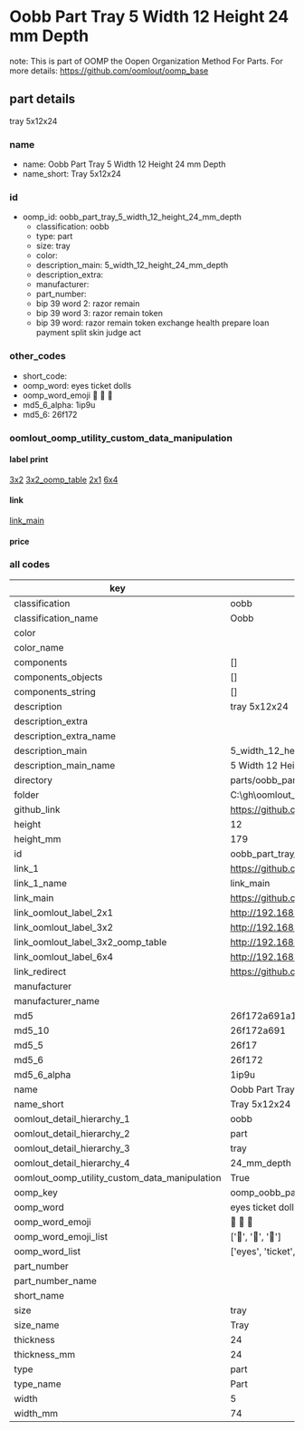 # Oobb Part Tray 5 Width 12 Height 24 mm Depth  

note: This is part of OOMP the Oopen Organization Method For Parts. For more details: https://github.com/oomlout/oomp_base

##  part details
  



tray 5x12x24



### name
* name: Oobb Part Tray 5 Width 12 Height 24 mm Depth
* name_short: Tray 5x12x24 
### id
* oomp_id: oobb_part_tray_5_width_12_height_24_mm_depth
  * classification: oobb
  * type: part
  * size: tray
  * color: 
  * description_main: 5_width_12_height_24_mm_depth
  * description_extra: 
  * manufacturer: 
  * part_number: 
  * bip 39 word 2: razor remain
  * bip 39 word 3: razor remain token
  * bip 39 word: razor remain token exchange health prepare loan payment split skin judge act

### other_codes
* short_code: 
* oomp_word: eyes ticket dolls
* oomp_word_emoji :eyes: :ticket: :dolls:
* md5_6_alpha: 1ip9u
* md5_6: 26f172






### oomlout_oomp_utility_custom_data_manipulation
#### label print
[3x2](http://192.168.1.245:1112/?label=oomp%201ip9u)
[3x2_oomp_table](http://192.168.1.108:1112/?label=oomp%201ip9u)
[2x1](http://192.168.1.242:1112/?label=oomp%201ip9u)
[6x4](http://192.168.1.55:1112/?label=oomp%201ip9u)    

#### link

[link_main](https://github.com/oomlout/oomlout_oobb_version_4_generated_parts/tree/main/navigation_oomp/oobb/part/tray/5_width_12_height_24_mm_depth/part)                              

#### price







### all codes 
| key | value |  
| --- | --- |  
| classification | oobb |  
| classification_name | Oobb |  
| color |  |  
| color_name |  |  
| components | [] |  
| components_objects | [] |  
| components_string | [] |  
| description | tray 5x12x24 |  
| description_extra |  |  
| description_extra_name |  |  
| description_main | 5_width_12_height_24_mm_depth |  
| description_main_name | 5 Width 12 Height 24 mm Depth |  
| directory | parts/oobb_part_tray_5_width_12_height_24_mm_depth |  
| folder | C:\gh\oomlout_oobb_version_4_generated_parts\parts\oobb_part_tray_5_width_12_height_24_mm_depth |  
| github_link | https://github.com/oomlout/oomlout_oomp_part_src/tree/main/parts/oobb_part_tray_5_width_12_height_24_mm_depth |  
| height | 12 |  
| height_mm | 179 |  
| id | oobb_part_tray_5_width_12_height_24_mm_depth |  
| link_1 | https://github.com/oomlout/oomlout_oobb_version_4_generated_parts/tree/main/navigation_oomp/oobb/part/tray/5_width_12_height_24_mm_depth/part |  
| link_1_name | link_main |  
| link_main | https://github.com/oomlout/oomlout_oobb_version_4_generated_parts/tree/main/navigation_oomp/oobb/part/tray/5_width_12_height_24_mm_depth/part |  
| link_oomlout_label_2x1 | http://192.168.1.242:1112/?label=oomp%201ip9u |  
| link_oomlout_label_3x2 | http://192.168.1.245:1112/?label=oomp%201ip9u |  
| link_oomlout_label_3x2_oomp_table | http://192.168.1.108:1112/?label=oomp%201ip9u |  
| link_oomlout_label_6x4 | http://192.168.1.55:1112/?label=oomp%201ip9u |  
| link_redirect | https://github.com/oomlout/oomlout_oobb_version_4_generated_parts/tree/main/parts/oobb_tray_05_12_24 |  
| manufacturer |  |  
| manufacturer_name |  |  
| md5 | 26f172a691a1b062a7b514ebc7ed6595 |  
| md5_10 | 26f172a691 |  
| md5_5 | 26f17 |  
| md5_6 | 26f172 |  
| md5_6_alpha | 1ip9u |  
| name | Oobb Part Tray 5 Width 12 Height 24 mm Depth |  
| name_short | Tray 5x12x24  |  
| oomlout_detail_hierarchy_1 | oobb |  
| oomlout_detail_hierarchy_2 | part |  
| oomlout_detail_hierarchy_3 | tray |  
| oomlout_detail_hierarchy_4 | 24_mm_depth |  
| oomlout_oomp_utility_custom_data_manipulation | True |  
| oomp_key | oomp_oobb_part_tray_5_width_12_height_24_mm_depth |  
| oomp_word | eyes ticket dolls |  
| oomp_word_emoji | :eyes: :ticket: :dolls: |  
| oomp_word_emoji_list | [':eyes:', ':ticket:', ':dolls:'] |  
| oomp_word_list | ['eyes', 'ticket', 'dolls'] |  
| part_number |  |  
| part_number_name |  |  
| short_name |  |  
| size | tray |  
| size_name | Tray |  
| thickness | 24 |  
| thickness_mm | 24 |  
| type | part |  
| type_name | Part |  
| width | 5 |  
| width_mm | 74 |  
